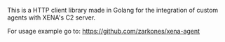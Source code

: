 This is a HTTP client library made in Golang for the integration of custom agents with XENA's C2 server.

For usage example go to: https://github.com/zarkones/xena-agent